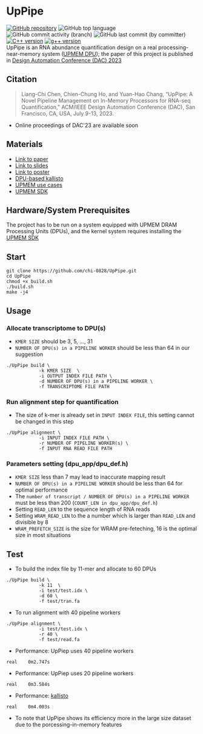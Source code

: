 # UpPipe

[![GitHub repository](https://img.shields.io/badge/GitHub-chi--0828%2FUpPipe-blue.svg)](https://github.com/chi-0828/UpPipe)
![GitHub top language](https://img.shields.io/github/languages/top/chi-0828/UpPipe?color=blue&logo=Ionic&logoColor=white)
![GitHub commit activity (branch)](https://img.shields.io/github/commit-activity/w/chi-0828/UpPipe)
![GitHub last commit (by committer)](https://img.shields.io/github/last-commit/chi-0828/UpPipe)
[![C++ version](https://img.shields.io/badge/c++-14-yellow)](https://docs.npmjs.com/)
[![g++ version](https://img.shields.io/badge/gcc-8.3.0-yellow)](https://docs.npmjs.com/)
<br>
UpPipe is an RNA abundance quantification design on a real processing-near-memory system ([UPMEM DPU](https://www.upmem.com/)); the paper of this project is published in [Design Automation Conference (DAC) 2023](https://www.dac.com/)

## Citation
> Liang-Chi Chen,  Chien-Chung Ho, and Yuan-Hao Chang, “UpPipe: A Novel Pipeline Management on In-Memory Processors for RNA-seq Quantification," ACM/IEEE Design Automation Conference (DAC), San Francisco, CA, USA, July 9-13, 2023.
- Online proceedings of DAC'23 are available soon

## Materials
- [Link to paper](https://doi.org/10.1109/DAC56929.2023.10247915)
- [Link to slides](https://drive.google.com/file/d/1XaUErirVkLod5UZwsReGUwLDN2Af026Q/view?usp=drive_link)
- [Link to poster](https://drive.google.com/file/d/1OGtMobOE1xZWm_qes1gTFDT9nAnk1r31/view?usp=drive_link)
- [DPU-based kallisto](https://github.com/chi-0828/RNA-Abundance-Quantification-on-UPMEM)
- [UPMEM use cases](https://www.upmem.com/ressources/)
- [UPMEM SDK](https://sdk.upmem.com/2021.3.0/index.html)

## Hardware/System Prerequisites
The project has to be run on a system equipped with UPMEM DRAM Processing Units (DPUs), and the kernel system requires installing the [UPMEM SDK](https://sdk.upmem.com/2021.3.0/index.html)

## Start
```=shell
git clone https://github.com/chi-0828/UpPipe.git
cd UpPipe
chmod +x build.sh
./build.sh
make -j4
```

## Usage
### Allocate transcriptome to DPU(s)
- `KMER SIZE` should be 3, 5, ..., 31
- `NUMBER OF DPU(s) in a PIPELINE WORKER` should be less than 64 in our suggestion
```=shell
./UpPipe build \
            -k KMER SIZE  \
            -i OUTPUT INDEX FILE PATH \
            -d NUMBER OF DPU(s) in a PIPELINE WORKER \
            -f TRANSCRIPTOME FILE PATH
```
### Run alignment step for quantification
- The size of k-mer is already set in `INPUT INDEX FILE`, this setting cannot be changed in this step 
```=shell
./UpPipe alignment \
            -i INPUT INDEX FILE PATH \
            -r NUMBER OF PIPELINE WORKER(s) \
            -f INPUT RNA READ FILE PATH
```
### Parameters setting (dpu_app/dpu_def.h)
- `KMER SIZE` less than 7 may lead to inaccurate mapping result
- `NUMBER OF DPU(s) in a PIPELINE WORKER` should be less than 64 for optimal performance
- The `number of transcript / NUMBER OF DPU(s) in a PIPELINE WORKER` must be less than 200 (`COUNT_LEN in dpu_app/dpu_def.h`)
- Setting `READ_LEN` to the sequence length of RNA reads
- Setting `WRAM_READ_LEN` to the a number which is larger than `READ_LEN` and divisible by 8
- `WRAM_PREFETCH_SIZE` is the size for WRAM pre-feteching, 16 is the optimal size in most situations

## Test
- To build the index file by 11-mer and allocate to 60 DPUs
```=shell
./UpPipe build \
            -k 11  \
            -i test/test.idx \
            -d 60 \
            -f test/tran.fa
```
- To run alignment with 40 pipeline workers
```=shell
./UpPipe alignment \
            -i test/test.idx \
            -r 40 \
            -f test/read.fa
```
- Performance: UpPiep uses 40 pipeline workers
```
real    0m2.747s
```
- Performance: UpPiep uses 20 pipeline workers
```
real    0m3.584s
```
- Performance: [kallisto](https://github.com/pachterlab/kallisto)
```
real    0m4.003s
```
- To note that UpPipe shows its efficiency more in the large size dataset due to the porcessing-in-memory features

